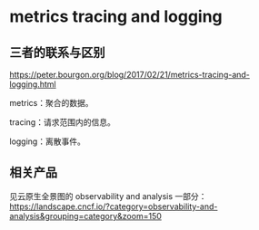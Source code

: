 # metrics tracing and logging

## 三者的联系与区别

<https://peter.bourgon.org/blog/2017/02/21/metrics-tracing-and-logging.html>

metrics：聚合的数据。

tracing：请求范围内的信息。

logging：离散事件。

## 相关产品

见云原生全景图的 observability and analysis 一部分：<https://landscape.cncf.io/?category=observability-and-analysis&grouping=category&zoom=150>


